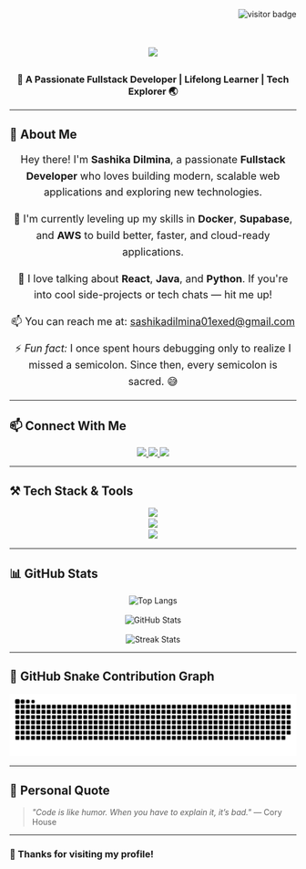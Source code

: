 <!-- Visitor Badge -->
<p align="right">
  <img src="https://visitor-badge.laobi.icu/badge?page_id=Sashika-Dilmina.Sashika-Dilmina" alt="visitor badge"/>
</p>

<!-- Typing Heading -->
<h1 align="center">
    <img src="https://readme-typing-svg.demolab.com?font=Fira+Code&size=30&pause=1000&width=435&lines=Hi+There!+%F0%9F%91%8B;I'm+Sashika+Dilmina!" />
</h1>

<h3 align="center">🚀 A Passionate Fullstack Developer | Lifelong Learner | Tech Explorer 🌏</h3>

---

## 🧠 About Me

<div align="center" style="font-size: 18px; line-height: 1.6;">
  <p>Hey there! I'm <strong>Sashika Dilmina</strong>, a passionate <strong>Fullstack Developer</strong> who loves building modern, scalable web applications and exploring new technologies.</p>

  <p>🚀 I'm currently leveling up my skills in <strong>Docker</strong>, <strong>Supabase</strong>, and <strong>AWS</strong> to build better, faster, and cloud-ready applications.</p>

  <p>💬 I love talking about <strong>React</strong>, <strong>Java</strong>, and <strong>Python</strong>. If you're into cool side-projects or tech chats — hit me up!</p>

  <p>📫 You can reach me at: <a href="mailto:sashikadilmina01exed@gmail.com">sashikadilmina01exed@gmail.com</a></p>

  <p>⚡ <em>Fun fact:</em> I once spent hours debugging only to realize I missed a semicolon. Since then, every semicolon is sacred. 😅</p>
</div>


---

## 📫 Connect With Me

<div align="center">
  <a href="mailto:sashikadilmina01exed@gmail.com">
    <img src="https://img.shields.io/badge/Gmail-D14836?style=for-the-badge&logo=gmail&logoColor=white" />
  </a>
  <a href="https://www.linkedin.com/in/sashika-dilmina-87550134a" target="_blank">
    <img src="https://img.shields.io/badge/LinkedIn-0077B5?style=for-the-badge&logo=linkedin&logoColor=white" />
  </a>
  <a href="https://github.com/Sashika-Dilmina" target="_blank">
    <img src="https://img.shields.io/badge/GitHub-171515?style=for-the-badge&logo=github&logoColor=white" />
  </a>
</div>

---

## ⚒️ Tech Stack & Tools

<div align="center">
  <img src="https://skillicons.dev/icons?i=react,nextjs,nodejs,express,python,java,c,javascript,typescript" />
  <br/>
  <img src="https://skillicons.dev/icons?i=html,css,tailwind,bootstrap,mui,figma,flask,firebase,mongodb,mysql" />
  <br/>
  <img src="https://skillicons.dev/icons?i=git,github,vscode,postman,linux,docker" />
</div>

---

## 📊 GitHub Stats

<div align="center">
  <img src="https://github-readme-stats.vercel.app/api/top-langs/?username=Sashika-Dilmina&layout=compact&theme=radical" alt="Top Langs" />
  <br/><br/>
  <img src="https://github-readme-stats.vercel.app/api?username=Sashika-Dilmina&show_icons=true&theme=radical" alt="GitHub Stats" />
  <br/><br/>
  <img src="https://github-readme-streak-stats.herokuapp.com/?user=Sashika-Dilmina&theme=radical" alt="Streak Stats" />
</div>

---

## 🐍 GitHub Snake Contribution Graph

<div align="center">
  <img src="https://github.com/Sashika-Dilmina/Sashika-Dilmina/blob/output/github-snake-dark.svg" alt="snake gif" />
</div>

---

## 🎨 Personal Quote

> *"Code is like humor. When you have to explain it, it’s bad."* — Cory House

---

### 🧡 Thanks for visiting my profile!

